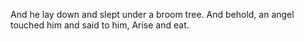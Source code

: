 And he lay down and slept under a broom tree. And behold, an angel touched him and said to him, Arise and eat.

